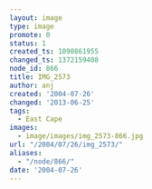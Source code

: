 ```yaml
---
layout: image
type: image
promote: 0
status: 1
created_ts: 1090861955
changed_ts: 1372159408
node_id: 866
title: IMG_2573
author: anj
created: '2004-07-26'
changed: '2013-06-25'
tags:
  - East Cape
images:
  - image/images/img_2573-866.jpg
url: "/2004/07/26/img_2573/"
aliases:
  - "/node/866/"
date: '2004-07-26'
---
```


